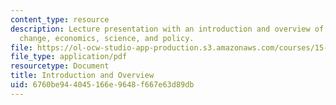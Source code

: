 ```yaml
---
content_type: resource
description: Lecture presentation with an introduction and overview of global climate
  change, economics, science, and policy.
file: https://ol-ocw-studio-app-production.s3.amazonaws.com/courses/15-023j-global-climate-change-economics-science-and-policy-spring-2008/6760be944045166e9648f667e63d89db_lec1.pdf
file_type: application/pdf
resourcetype: Document
title: Introduction and Overview
uid: 6760be94-4045-166e-9648-f667e63d89db
---
```

